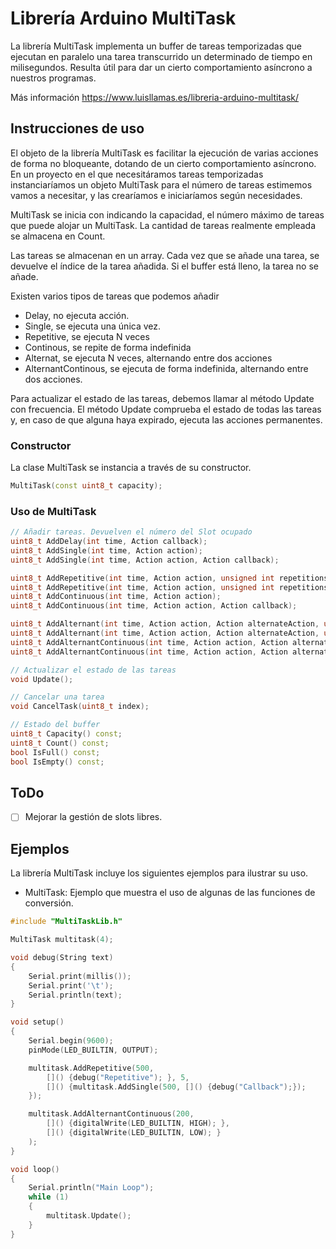 # Librería Arduino MultiTask
La librería MultiTask implementa un buffer de tareas temporizadas que ejecutan en paralelo una tarea transcurrido un determinado de tiempo en milisegundos. Resulta útil para dar un cierto comportamiento asíncrono a nuestros programas.

Más información https://www.luisllamas.es/libreria-arduino-multitask/

## Instrucciones de uso
El objeto de la librería MultiTask es facilitar la ejecución de varias acciones de forma no bloqueante, dotando de un cierto comportamiento asíncrono. En un proyecto en el que necesitáramos tareas temporizadas instanciaríamos un objeto MultiTask para el número de tareas estimemos vamos a necesitar, y las crearíamos e iniciaríamos según necesidades.

MultiTask se inicia con indicando la capacidad, el número máximo de tareas que puede alojar un MultiTask. La cantidad de tareas realmente empleada se almacena en Count.

Las tareas se almacenan en un array. Cada vez que se añade una tarea, se devuelve el índice de la tarea añadida. Si el buffer está lleno, la tarea no se añade.

Existen varios tipos de tareas que podemos añadir
* Delay, no ejecuta acción.
* Single, se ejecuta una única vez.
* Repetitive, se ejecuta N veces  
* Continous, se repite de forma indefinida
* Alternat, se ejecuta N veces, alternando entre dos acciones
* AlternantContinous, se ejecuta de forma indefinida, alternando entre dos acciones.

Para actualizar el estado de las tareas, debemos llamar al método Update con frecuencia. El método Update comprueba el estado de todas las tareas y, en caso de que alguna haya expirado, ejecuta las acciones permanentes.

### Constructor
La clase MultiTask se instancia a través de su constructor.
```c++
MultiTask(const uint8_t capacity);
```

### Uso de MultiTask
```c++
// Añadir tareas. Devuelven el número del Slot ocupado
uint8_t AddDelay(int time, Action callback);
uint8_t AddSingle(int time, Action action);
uint8_t AddSingle(int time, Action action, Action callback);

uint8_t AddRepetitive(int time, Action action, unsigned int repetitions);
uint8_t AddRepetitive(int time, Action action, unsigned int repetitions, Action callback);
uint8_t AddContinuous(int time, Action action);
uint8_t AddContinuous(int time, Action action, Action callback);

uint8_t AddAlternant(int time, Action action, Action alternateAction, unsigned int repetitions);
uint8_t AddAlternant(int time, Action action, Action alternateAction, unsigned int repetitions, Action callback);
uint8_t AddAlternantContinuous(int time, Action action, Action alternateAction);
uint8_t AddAlternantContinuous(int time, Action action, Action alternateAction, Action callback);

// Actualizar el estado de las tareas
void Update();

// Cancelar una tarea
void CancelTask(uint8_t index);

// Estado del buffer 
uint8_t Capacity() const;
uint8_t Count() const;
bool IsFull() const;
bool IsEmpty() const;
```

## ToDo
- [ ] Mejorar la gestión de slots libres.

## Ejemplos
La librería MultiTask incluye los siguientes ejemplos para ilustrar su uso.

* MultiTask: Ejemplo que muestra el uso de algunas de las funciones de conversión.
```c++
#include "MultiTaskLib.h"

MultiTask multitask(4);

void debug(String text)
{
	Serial.print(millis());
	Serial.print('\t');
	Serial.println(text);
}

void setup()
{
	Serial.begin(9600);
	pinMode(LED_BUILTIN, OUTPUT);

	multitask.AddRepetitive(500,
		[]() {debug("Repetitive"); }, 5,
		[]() {multitask.AddSingle(500, []()	{debug("Callback");});
	});

	multitask.AddAlternantContinuous(200,
		[]() {digitalWrite(LED_BUILTIN, HIGH); }, 
		[]() {digitalWrite(LED_BUILTIN, LOW); }	
	);
}

void loop()
{
	Serial.println("Main Loop");
	while (1)
	{
		multitask.Update();
	}
}
```
